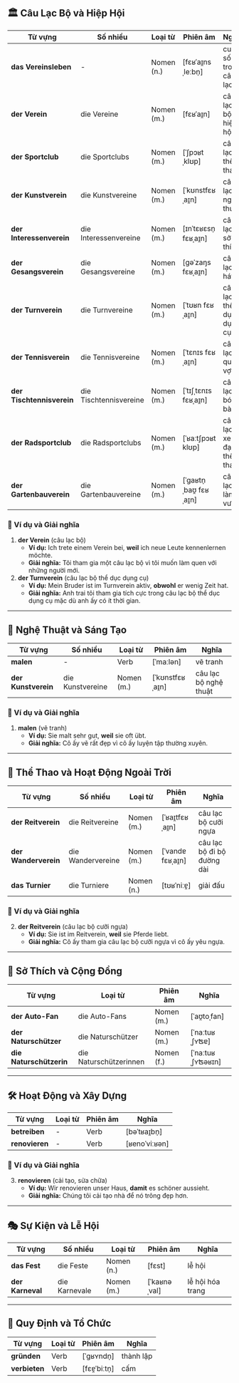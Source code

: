 ## **🏛️ Câu Lạc Bộ và Hiệp Hội**

|**Từ vựng**|**Số nhiều**|**Loại từ**|**Phiên âm**|**Nghĩa**|
|---|---|---|---|---|
|**das Vereinsleben**|-|Nomen (n.)|[fɛʁˈaɪ̯nsˌleːbn̩]|cuộc sống trong câu lạc bộ|
|**der Verein**|die Vereine|Nomen (m.)|[fɛʁˈaɪ̯n]|câu lạc bộ, hiệp hội|
|**der Sportclub**|die Sportclubs|Nomen (m.)|[ˈʃpɔʁtˌklʊp]|câu lạc bộ thể thao|
|**der Kunstverein**|die Kunstvereine|Nomen (m.)|[ˈkʊnstfɛʁˌaɪ̯n]|câu lạc bộ nghệ thuật|
|**der Interessenverein**|die Interessenvereine|Nomen (m.)|[ɪnˈtɛʁɛsn̩ fɛʁˌaɪ̯n]|câu lạc bộ sở thích|
|**der Gesangsverein**|die Gesangsvereine|Nomen (m.)|[ɡəˈzaŋs fɛʁˌaɪ̯n]|câu lạc bộ hát|
|**der Turnverein**|die Turnvereine|Nomen (m.)|[ˈtʊʁn fɛʁˌaɪ̯n]|câu lạc bộ thể dục dụng cụ|
|**der Tennisverein**|die Tennisvereine|Nomen (m.)|[ˈtɛnɪs fɛʁˌaɪ̯n]|câu lạc bộ quần vợt|
|**der Tischtennisverein**|die Tischtennisvereine|Nomen (m.)|[ˈtɪʃˌtɛnɪs fɛʁˌaɪ̯n]|câu lạc bộ bóng bàn|
|**der Radsportclub**|die Radsportclubs|Nomen (m.)|[ˈʁaːtʃpɔʁt klʊp]|câu lạc bộ xe đạp thể thao|
|**der Gartenbauverein**|die Gartenbauvereine|Nomen (m.)|[ˈɡaʁtn̩ˌbaʊ̯ fɛʁˌaɪ̯n]|câu lạc bộ làm vườn|

### **📌 Ví dụ và Giải nghĩa**

1. **der Verein** (câu lạc bộ)
    - **Ví dụ:** Ich trete einem Verein bei, **weil** ich neue Leute kennenlernen möchte.
    - **Giải nghĩa:** Tôi tham gia một câu lạc bộ vì tôi muốn làm quen với những người mới.
2. **der Turnverein** (câu lạc bộ thể dục dụng cụ)
    - **Ví dụ:** Mein Bruder ist im Turnverein aktiv, **obwohl** er wenig Zeit hat.
    - **Giải nghĩa:** Anh trai tôi tham gia tích cực trong câu lạc bộ thể dục dụng cụ mặc dù anh ấy có ít thời gian.

---

## **🎨 Nghệ Thuật và Sáng Tạo**

|**Từ vựng**|**Số nhiều**|**Loại từ**|**Phiên âm**|**Nghĩa**|
|---|---|---|---|---|
|**malen**|-|Verb|[ˈmaːlən]|vẽ tranh|
|**der Kunstverein**|die Kunstvereine|Nomen (m.)|[ˈkʊnstfɛʁˌaɪ̯n]|câu lạc bộ nghệ thuật|

### **📌 Ví dụ và Giải nghĩa**

1. **malen** (vẽ tranh)
    - **Ví dụ:** Sie malt sehr gut, **weil** sie oft übt.
    - **Giải nghĩa:** Cô ấy vẽ rất đẹp vì cô ấy luyện tập thường xuyên.

---

## **🏇 Thể Thao và Hoạt Động Ngoài Trời**

|**Từ vựng**|**Số nhiều**|**Loại từ**|**Phiên âm**|**Nghĩa**|
|---|---|---|---|---|
|**der Reitverein**|die Reitvereine|Nomen (m.)|[ˈʁaɪ̯tfɛʁˌaɪ̯n]|câu lạc bộ cưỡi ngựa|
|**der Wanderverein**|die Wandervereine|Nomen (m.)|[ˈvandɐ fɛʁˌaɪ̯n]|câu lạc bộ đi bộ đường dài|
|**das Turnier**|die Turniere|Nomen (n.)|[tʊʁˈniːɐ̯]|giải đấu|

### **📌 Ví dụ và Giải nghĩa**

2. **der Reitverein** (câu lạc bộ cưỡi ngựa)
    - **Ví dụ:** Sie ist im Reitverein, **weil** sie Pferde liebt.
    - **Giải nghĩa:** Cô ấy tham gia câu lạc bộ cưỡi ngựa vì cô ấy yêu ngựa.

---

## **🚗 Sở Thích và Cộng Đồng**

|**Từ vựng**|**Loại từ**|**Phiên âm**|**Nghĩa**|
|---|---|---|---|
|**der Auto-Fan**|die Auto-Fans|Nomen (m.)|[ˈaʊ̯toˌfan]|
|**der Naturschützer**|die Naturschützer|Nomen (m.)|[ˈnaːtuʁˌʃʏʦɐ]|
|**die Naturschützerin**|die Naturschützerinnen|Nomen (f.)|[ˈnaːtuʁˌʃʏʦəʁɪn]|

---

## **🛠️ Hoạt Động và Xây Dựng**

|**Từ vựng**|**Loại từ**|**Phiên âm**|**Nghĩa**|
|---|---|---|---|
|**betreiben**|-|Verb|[bəˈtʁaɪ̯bn̩]|
|**renovieren**|-|Verb|[ʁenoˈviːʁən]|

### **📌 Ví dụ và Giải nghĩa**

3. **renovieren** (cải tạo, sửa chữa)
    - **Ví dụ:** Wir renovieren unser Haus, **damit** es schöner aussieht.
    - **Giải nghĩa:** Chúng tôi cải tạo nhà để nó trông đẹp hơn.

---

## **🎭 Sự Kiện và Lễ Hội**

|**Từ vựng**|**Số nhiều**|**Loại từ**|**Phiên âm**|**Nghĩa**|
|---|---|---|---|---|
|**das Fest**|die Feste|Nomen (n.)|[fɛst]|lễ hội|
|**der Karneval**|die Karnevale|Nomen (m.)|[ˈkaʁnəˌval]|lễ hội hóa trang|

---

## **🚫 Quy Định và Tổ Chức**

| **Từ vựng**   | **Loại từ** | **Phiên âm**  | **Nghĩa** |
| ------------- | ----------- | ------------- | --------- |
| **gründen**   | Verb        | [ˈɡʁʏndn̩]    | thành lập |
| **verbieten** | Verb        | [fɛɐ̯ˈbiːtn̩] | cấm       |